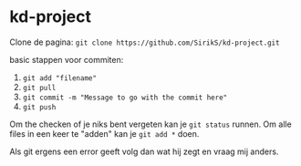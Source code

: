 # kd-project
Clone de pagina: `git clone https://github.com/SirikS/kd-project.git`

basic stappen voor commiten:
1. `git add "filename"`
2. `git pull`
3. `git commit -m "Message to go with the commit here"`
4. `git push`

Om the checken of je niks bent vergeten kan je `git status` runnen.
Om alle files in een keer te "adden" kan je `git add *` doen.

Als git ergens een error geeft volg dan wat hij zegt en vraag mij anders.
